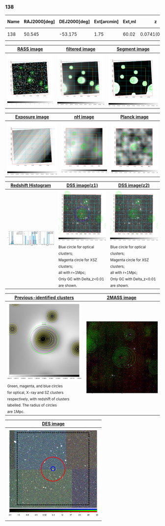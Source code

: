 <div STYLE="page-break-after: always;"></div>

### 138

|Name|RAJ2000[deg]|DEJ2000[deg] |Ext[arcmin]| Ext,ml | z | z_src| C|GC(XSZ,Delta_z<0.01)| GC(OPT,Delta_z<0.01)|GC| R_sig[arcmin] | R500[arcmin] | R500[Mpc]| CRsig[c/s] | CR500[c/s] |L500[1E44 erg/s]|F500[1E-12 erg/s/cm^2]| M500[1E14 Msun]|Tx[keV]|Cnt_sig|Beta|Rc[arcmin]|Comment|Alias|
|---|---|---|---|---|---|------|---|--------|---------|----------|---|---|---|---|---|---|---|---|---|---|---|---|---|---|
|138| 50.545| -53.175| 1.75| 60.02| 0.0741(0.008)| z1, z_xsz| B| MCXC| N, W| MCXC, N, W| 7.825| 9.032| 0.763| 0.162(0.023)| 0.166(0.023)| 0.430(0.037)| 3.202(0.274)| 1.36(0.06)| 2.64(0.07)| 124.8| 0.956(-0.060+0.032)| 4.923(-0.374+0.301)| -| k165|

|[RASS image](../image/138/138_img.pdf)|[filtered image](../image/138/138_fil.pdf)|[Segment image](../image/138/138_seg.pdf)|
|-------------------|--------------------|-------------------|
| <img src="../image/138/138_img.png" width="300">  | <img src="../image/138/138_fil.png" width="300">   | <img src="../image/138/138_seg.png" width="300">  |

|[Exposure image](../image/138/138_mex.pdf)| [nH image](../image/138/138_nh.pdf)| [Planck image](../image/138/138_p.pdf)|
|-------------------|--------------------|-------------------|
|<img src="../image/138/138_mex.png" width="300">   | <img src="../image/138/138_nh.png" width="300">    | <img src="../image/138/138_p.png" width="300"> |

|[Redshift Histogram](../image/138/138_zg.pdf) | [DSS image(z1)](../image/138/138_dss_z1.pdf)      |  [DSS image(z2)](../image/138/138_dss_z2.pdf)    |
|-------------------|--------------------|-------------------|
|<img src="../image/138/138_zg.png" width="300"> |<img src="../image/138/138_dss_z1.png" width="300"> <sub><br>Blue circle for optical clusters; <br>Magenta circle for XSZ clusters; <br>all with r=1Mpc; <br>Only GC with Delta_z<0.01 are shown. </sub>| <img src="../image/138/138_dss_z2.png" width="300"><sub><br>Blue circle for optical clusters; <br>Magenta circle for XSZ clusters; <br>all with r=1Mpc; <br>Only GC with Delta_z<0.01 are shown. </sub> |

|[Previous-identified clusters](../image/138/138_gc.pdf) | [2MASS image](../image/138/138_2mass.pdf)      |
|-------------------|-------------------|
|<img src=../image/138/138_gc.png width="300"> <br><sub>Green, magenta, and blue circles <br>for optical, X-ray and SZ clusters <br>respectively, with redshift of clusters <br>labelled. The radius of circles <br>are 1Mpc.</sub>|<img src="../image/138/138_2mass.png" width="300">  |

|[DES image](../image/138/138_des.pdf)   |
|-------------------|
| <img src="../image/138/138_des.png" width="300">  |
